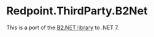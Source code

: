 # Redpoint.ThirdParty.B2Net

This is a port of the [B2.NET library](https://github.com/coryrwest/B2.NET) to .NET 7.
